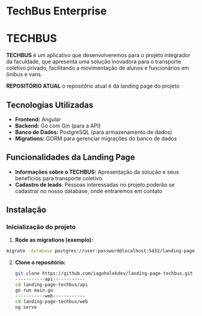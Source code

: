 
# TechBus Enterprise

# TECHBUS

**TECHBUS** é um aplicativo que desenvolveremos para o projeto integrador da faculdade, que apresenta uma solução inovadora para o transporte coletivo privado, facilitando a movimentação de alunos e funcionários em ônibus e vans.

**REPOSITÓRIO ATUAL** o repositório atual é da landing page do projeto
## Tecnologias Utilizadas
- **Frontend:** Angular
- **Backend:** Go com Gin (para a API)
- **Banco de Dados:** PostgreSQL (para armazenamento de dados)
- **Migrations:** GORM para gerenciar migrações do banco de dados

## Funcionalidades da Landing Page

- **Informações sobre o TECHBUS:** Apresentação da solução e seus benefícios para transporte coletivo.
- **Cadastro de leads**: Pessoas interessadas no projeto poderão se cadastrar no nosso database, onde entraremos em contato

## Instalação

### Inicialização do projeto

1. **Rode as migrations (exemplo):**
```bash
migrate -database postgres://user:password@localhost:5432/landing-page?sslmode=disable -path ./migrations up
```
2. **Clone o repositório:**
   ```bash
   git clone https://github.com/iagoholekdev/landing-page-techbus.git
   -----------api------------
   cd landing-page-techbus/api 
   go run main.go
   -----------web------------
   cd landing-page-techbus/web
   ng serve


